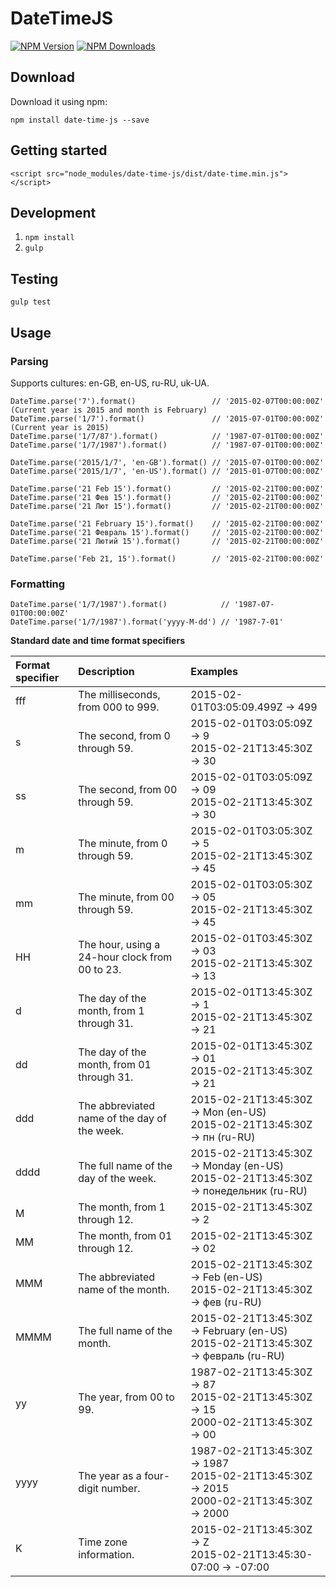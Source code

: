 [npm-image]: https://img.shields.io/npm/v/date-time-js.svg
[npm-url]: https://npmjs.org/package/date-time-js
[downloads-image]: https://img.shields.io/npm/dm/date-time-js.svg

# DateTimeJS

[![NPM Version][npm-image]][npm-url]
[![NPM Downloads][downloads-image]][npm-url]

## Download
Download it using npm:

`npm install date-time-js --save`

## Getting started

`<script src="node_modules/date-time-js/dist/date-time.min.js"></script>`

## Development

1. `npm install`
2. `gulp`

## Testing

`gulp test`

## Usage

### Parsing

Supports cultures: en-GB, en-US, ru-RU, uk-UA.

    DateTime.parse('7').format()                 // '2015-02-07T00:00:00Z' (Current year is 2015 and month is February)
    DateTime.parse('1/7').format()               // '2015-07-01T00:00:00Z' (Current year is 2015)
    DateTime.parse('1/7/87').format()            // '1987-07-01T00:00:00Z'
    DateTime.parse('1/7/1987').format()          // '1987-07-01T00:00:00Z'
    
    DateTime.parse('2015/1/7', 'en-GB').format() // '2015-07-01T00:00:00Z'
    DateTime.parse('2015/1/7', 'en-US').format() // '2015-01-07T00:00:00Z'
    
    DateTime.parse('21 Feb 15').format()         // '2015-02-21T00:00:00Z'
    DateTime.parse('21 Фев 15').format()         // '2015-02-21T00:00:00Z'
    DateTime.parse('21 Лют 15').format()         // '2015-02-21T00:00:00Z'
    
    DateTime.parse('21 February 15').format()    // '2015-02-21T00:00:00Z'
    DateTime.parse('21 Февраль 15').format()     // '2015-02-21T00:00:00Z'
    DateTime.parse('21 Лютий 15').format()       // '2015-02-21T00:00:00Z'
    
    DateTime.parse('Feb 21, 15').format()        // '2015-02-21T00:00:00Z'
    
### Formatting

    DateTime.parse('1/7/1987').format()            // '1987-07-01T00:00:00Z'
    DateTime.parse('1/7/1987').format('yyyy-M-dd') // '1987-7-01'
    
**Standard date and time format specifiers**

| Format specifier | Description | Examples |
| :---- | :---- | :---- |
| fff | The milliseconds, from 000 to 999. | 2015-02-01T03:05:09.499Z -> 499 |
| s | The second, from 0 through 59. | 2015-02-01T03:05:09Z -> 9<br/>2015-02-21T13:45:30Z -> 30 |
| ss | The second, from 00 through 59. | 2015-02-01T03:05:09Z -> 09<br/>2015-02-21T13:45:30Z -> 30 | 
| m | The minute, from 0 through 59. | 2015-02-01T03:05:30Z -> 5<br/>2015-02-21T13:45:30Z -> 45 | 
| mm | The minute, from 00 through 59. | 2015-02-01T03:05:30Z -> 05<br/>2015-02-21T13:45:30Z -> 45 | 
| HH | The hour, using a 24-hour clock from 00 to 23. | 2015-02-01T03:45:30Z -> 03<br/>2015-02-21T13:45:30Z -> 13 | 
| d | The day of the month, from 1 through 31. | 2015-02-01T13:45:30Z -> 1<br/>2015-02-21T13:45:30Z -> 21 | 
| dd | The day of the month, from 01 through 31. | 2015-02-01T13:45:30Z -> 01<br/>2015-02-21T13:45:30Z -> 21 | 
| ddd | The abbreviated name of the day of the week. | 2015-02-21T13:45:30Z -> Mon (en-US)<br/>2015-02-21T13:45:30Z -> пн (ru-RU) |  
| dddd | The full name of the day of the week. | 2015-02-21T13:45:30Z -> Monday (en-US)<br/>2015-02-21T13:45:30Z -> понедельник (ru-RU) | 
| M | The month, from 1 through 12. | 2015-02-21T13:45:30Z -> 2 | 
| MM | The month, from 01 through 12. | 2015-02-21T13:45:30Z -> 02 | 
| MMM | The abbreviated name of the month. | 2015-02-21T13:45:30Z -> Feb (en-US)<br/>2015-02-21T13:45:30Z -> фев (ru-RU) | 
| MMMM | The full name of the month. | 2015-02-21T13:45:30Z -> February (en-US)<br/>2015-02-21T13:45:30Z -> февраль (ru-RU) | 
| yy | The year, from 00 to 99. | 1987-02-21T13:45:30Z -> 87<br/>2015-02-21T13:45:30Z -> 15<br/>2000-02-21T13:45:30Z -> 00 | 
| yyyy | The year as a four-digit number. | 1987-02-21T13:45:30Z -> 1987<br/>2015-02-21T13:45:30Z -> 2015<br/>2000-02-21T13:45:30Z -> 2000 | 
| K | Time zone information. | 2015-02-21T13:45:30Z -> Z<br/>2015-02-21T13:45:30-07:00 -> -07:00 | 
    
